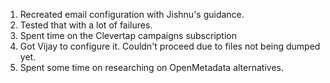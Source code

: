 1. Recreated email configuration with Jishnu's guidance.
2. Tested that with a lot of failures.
3. Spent time on the Clevertap campaigns subscription
4. Got Vijay to configure it. Couldn't proceed due to files not being dumped yet.
5. Spent some time on researching on OpenMetadata alternatives.
   
